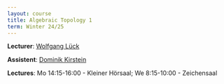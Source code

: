 ```yaml
---
layout: course
title: Algebraic Topology 1
term: Winter 24/25
---
```


**Lecturer**: [Wolfgang Lück](https://him-lueck.uni-bonn.de/)

**Assistent**: [Dominik Kirstein](https://dkirstein.github.io)

**Lectures**: Mo 14:15-16:00 - Kleiner Hörsaal; We 8:15-10:00 - Zeichensaal
